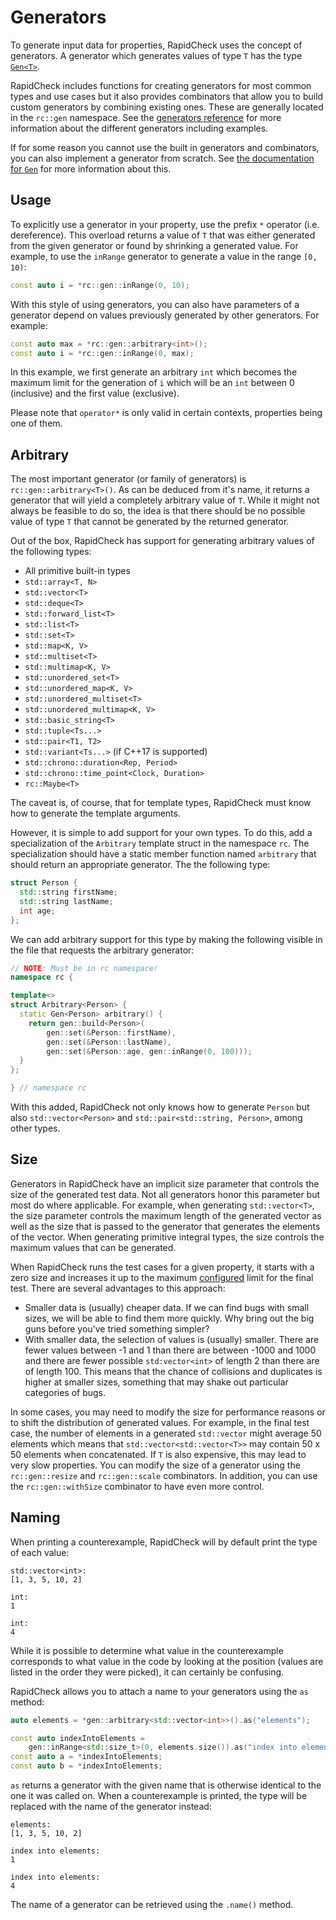 # Generators

To generate input data for properties, RapidCheck uses the concept of generators. A generator which generates values of type `T` has the type [`Gen<T>`](Gen.md).

RapidCheck includes functions for creating generators for most common types and use cases but it also provides combinators that allow you to build custom generators by combining existing ones. These are generally located in the `rc::gen` namespace. See the [generators reference](generators_ref.md) for more information about the different generators including examples.

If for some reason you cannot use the built in generators and combinators, you can also implement a generator from scratch. See [the documentation for `Gen`](Gen.md) for more information about this.

## Usage

To explicitly use a generator in your property, use the prefix `*` operator (i.e. dereference). This overload returns a value of `T` that was either generated from the given generator or found by shrinking a generated value. For example, to use the `inRange` generator to generate a value in the range `[0, 10)`:

```C++
const auto i = *rc::gen::inRange(0, 10);
```

With this style of using generators, you can also have parameters of a generator depend on values previously generated by other generators. For example:

```C++
const auto max = *rc::gen::arbitrary<int>();
const auto i = *rc::gen::inRange(0, max);
```

In this example, we first generate an arbitrary `int` which becomes the maximum limit for the generation of `i` which will be an `int` between 0 (inclusive) and the first value (exclusive).

Please note that `operator*` is only valid in certain contexts, properties being one of them.

## Arbitrary

The most important generator (or family of generators) is `rc::gen::arbitrary<T>()`. As can be deduced from it's name, it returns a generator that will yield a completely arbitrary value of `T`. While it might not always be feasible to do so, the idea is that there should be no possible value of type `T` that cannot be generated by the returned generator.

Out of the box, RapidCheck has support for generating arbitrary values of the following types:

- All primitive built-in types
- `std::array<T, N>`
- `std::vector<T>`
- `std::deque<T>`
- `std::forward_list<T>`
- `std::list<T>`
- `std::set<T>`
- `std::map<K, V>`
- `std::multiset<T>`
- `std::multimap<K, V>`
- `std::unordered_set<T>`
- `std::unordered_map<K, V>`
- `std::unordered_multiset<T>`
- `std::unordered_multimap<K, V>`
- `std::basic_string<T>`
- `std::tuple<Ts...>`
- `std::pair<T1, T2>`
- `std::variant<Ts...>` (if C++17 is supported)
- `std::chrono::duration<Rep, Period>`
- `std::chrono::time_point<Clock, Duration>`
- `rc::Maybe<T>`

The caveat is, of course, that for template types, RapidCheck must know how to generate the template arguments.

However, it is simple to add support for your own types. To do this, add a specialization of the `Arbitrary` template struct in the namespace `rc`. The specialization should have a static member function named `arbitrary` that should return an appropriate generator. The the following type:

```C++
struct Person {
  std::string firstName;
  std::string lastName;
  int age;
};
```

We can add arbitrary support for this type by making the following visible in the file that requests the arbitrary generator:

```C++
// NOTE: Must be in rc namespace!
namespace rc {

template<>
struct Arbitrary<Person> {
  static Gen<Person> arbitrary() {
    return gen::build<Person>(
        gen::set(&Person::firstName),
        gen::set(&Person::lastName),
        gen::set(&Person::age, gen::inRange(0, 100)));
  }
};

} // namespace rc
```

With this added, RapidCheck not only knows how to generate `Person` but also `std::vector<Person>` and `std::pair<std::string, Person>`, among other types.

## Size

Generators in RapidCheck have an implicit size parameter that controls the size of the generated test data. Not all generators honor this parameter but most do where applicable. For example, when generating `std::vector<T>`, the size parameter controls the maximum length of the generated vector as well as the size that is passed to the generator that generates the elements of the vector. When generating primitive integral types, the size controls the maximum values that can be generated.

When RapidCheck runs the test cases for a given property, it starts with a zero size and increases it up to the maximum [configured](configuration.md) limit for the final test. There are several advantages to this approach:

- Smaller data is (usually) cheaper data. If we can find bugs with small sizes, we will be able to find them more quickly. Why bring out the big guns before you've tried something simpler?
- With smaller data, the selection of values is (usually) smaller. There are fewer values between -1 and 1 than there are between -1000 and 1000 and there are fewer possible `std:vector<int>` of length 2 than there are of length 100. This means that the chance of collisions and duplicates is higher at smaller sizes, something that may shake out particular categories of bugs.

In some cases, you may need to modify the size for performance reasons or to shift the distribution of generated values. For example, in the final test case, the number of elements in a generated `std::vector` might average 50 elements which means that `std::vector<std::vector<T>>` may contain 50 x 50 elements when concatenated. If `T` is also expensive, this may lead to very slow properties. You can modify the size of a generator using the `rc::gen::resize` and `rc::gen::scale` combinators. In addition, you can use the `rc::gen::withSize` combinator to have even more control.

## Naming

When printing a counterexample, RapidCheck will by default print the type of each value:

```text
std::vector<int>:
[1, 3, 5, 10, 2]

int:
1

int:
4
```

While it is possible to determine what value in the counterexample corresponds to what value in the code by looking at the position (values are listed in the order they were picked), it can certainly be confusing.

RapidCheck allows you to attach a name to your generators using the `as` method:

```C++
auto elements = *gen::arbitrary<std::vector<int>>().as("elements");

const auto indexIntoElements =
    gen::inRange<std::size_t>(0, elements.size()).as("index into elements");
const auto a = *indexIntoElements;
const auto b = *indexIntoElements;
```

`as` returns a generator with the given name that is otherwise identical to the one it was called on. When a counterexample is printed, the type will be replaced with the name of the generator instead:

```text
elements:
[1, 3, 5, 10, 2]

index into elements:
1

index into elements:
4
```

The name of a generator can be retrieved using the `.name()` method.
